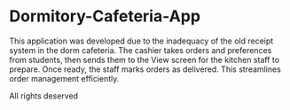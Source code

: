 # Dormitory-Cafeteria-App
This application was developed due to the inadequacy of the old receipt system in the dorm cafeteria. The cashier takes orders and preferences from students, then sends them to the View screen for the kitchen staff to prepare. Once ready, the staff marks orders as delivered. This streamlines order management efficiently.

All rights deserved
